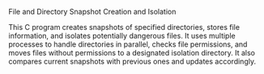 File and Directory Snapshot Creation and Isolation

This C program creates snapshots of specified directories, stores file information, and isolates potentially dangerous files. It uses multiple processes to handle directories in parallel, checks file permissions, and moves files without permissions to a designated isolation directory. It also compares current snapshots with previous ones and updates accordingly.
